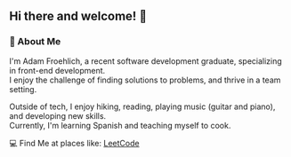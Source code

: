 ## Hi there and welcome! 👋

### :pushpin: About Me

I'm Adam Froehlich, a recent software development graduate, specializing in front-end development.<br>
I enjoy the challenge of finding solutions to problems, and thrive in a team setting.

Outside of tech, I enjoy hiking, reading, playing music (guitar and piano), and developing new skills.<br>
Currently, I'm learning Spanish and teaching myself to cook.<br>

:computer: Find Me at places like: [LeetCode](https://leetcode.com/adamcfro/)

<!--
**adamcfro/adamcfro** is a ✨ _special_ ✨ repository because its `README.md` (this file) appears on your GitHub profile.

Here are some ideas to get you started:

- 🔭 I’m currently working on ...
- 🌱 I’m currently learning ...
- 👯 I’m looking to collaborate on ...
- 🤔 I’m looking for help with ...
- 💬 Ask me about ...
- 📫 How to reach me: ...
- 😄 Pronouns: ...
- ⚡ Fun fact: ...
-->
